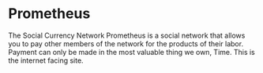 Prometheus
==========

The Social Currency Network
Prometheus is a social network that allows you to pay other members of the network for the products of their labor. Payment can only be made in the most valuable thing we own, Time. This is the internet facing site.